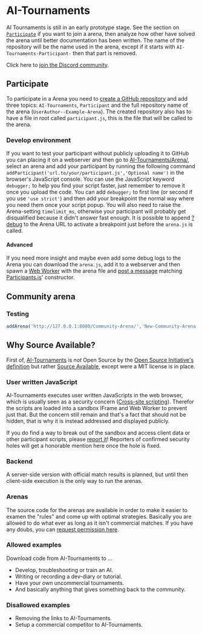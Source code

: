 # AI-Tournaments
AI Tournaments is still in an early prototype stage. See the section on [`Participate`](#Participate) if you want to join a arena, then analyze how other have solved the arena until better documentation has been written. The name of the repository will be the name used in the arena, except if it starts with `AI-Tournaments-Participant-` then that part is removed.

Click here to [join the Discord community](https://discord.gg/jhUJNsN).

## Participate
To participate in a Arena you need to [create a GitHub repository](https://github.com/AI-Tournaments/Participant-Template) and add three topics: `AI-Tournaments`, `Participant` and the full repository name of the arena (`UserAuthor--Example-Arena`). The created repository also has to have a file in root called `participant.js`, this is the file that will be called to the arena.
### Develop environment
If you want to test your participant without publicly uploading it to GitHub you can placing it on a webserver and then go to [AI-Tournaments/Arena/](https://ai-tournaments.github.io/AI-Tournaments/Arena/), select an arena and add your participant by running the following command `addParticipant('url.to/your/participant.js','Optional name')` in the browser's JavaScript console. You can use the JavaScript keyword `debugger;` to help you find your script faster, just remember to remove it once you upload the code. You can add `debugger;` to first line (or second if you use `'use strict'`) and then add your breakpoint the normal way where you need them once your script popup. You will also need to raise the Arena-setting `timelimit_ms`, otherwise your participant will probably get disqualified because it didn't answer fast enough. It is possible to append [?debug](https://ai-tournaments.github.io/AI-Tournaments/Arena/?debug) to the Arena URL to activate a breakpoint just before the `arena.js` is called.
#### Advanced
If you need more insight and maybe even add some debug logs to the Arena you can download the `arena.js`, add it to a webserver and then spawn a [Web Worker](https://developer.mozilla.org/en-US/docs/Web/API/Web_Workers_API/Using_web_workers#Spawning_a_dedicated_worker) with the arena file and [post a message](https://developer.mozilla.org/en-US/docs/Web/API/Web_Workers_API/Using_web_workers#Sending_messages_to_and_from_a_dedicated_worker) matching [Participants.js](https://github.com/AI-Tournaments/AI-Tournaments/blob/master/Arena/Participants.js)' constructor.
## Community arena
### Testing
``` JavaScript
addArena('http://127.0.0.1:8080/Community-Arena/','New-Community-Arena','http://127.0.0.1:8080/Community-Arena-Replay/'/*, 'http://127.0.0.1:8080/Community-Arena-Test-Participants/participant.js', ['http://127.0.0.1:8080/Community-Arena-Test-Participants/participant-2.js', 'Temp-Participant'], ...*/);
```

## Why Source Available?
First of, [AI-Tournaments](https://github.com/AI-Tournaments) is _not_ Open Source by the [Open Source Initiative's definition](https://opensource.org/docs/osd) but rather [Source Available](https://en.wikipedia.org/wiki/Source-available_software), except were a MIT license is in place.
### User written JavaScript
AI-Tournaments executes user written JavaScripts in the web browser, which is usually seen as a security concern ([Cross-site scripting](https://en.wikipedia.org/wiki/Cross-site_scripting)). Therefor the scripts are loaded into a sandbox IFrame and Web Worker to prevent just that. But the concern still remain and that's a fact that should not be hidden, that is why it is instead addressed and displayed publicly.

If you do find a way to break out of the sandbox and access client data or other participant scripts, please [report it](https://github.com/AI-Tournaments/AI-Tournaments/issues/new?title=%5Bsecurity-hole%5D%20_Short_description_&body=How%20to%20reproduce:%0A1.%20First...%0A2.%20Then...)! Reporters of confirmed security holes will get a honorable mention here once the hole is fixed.
### Backend
A server-side version with official match results is planned, but until then client-side execution is the only way to run the arenas.
### Arenas
The source code for the arenas are available in order to make it easier to examen the "rules" and come up with optimal strategies. Basically you are allowed to do what ever as long as it isn't commercial matches. If you have any doubs, you can [request permission here](https://github.com/AI-Tournaments/AI-Tournaments/issues/new?title=%5Bpermission-request%5D%20_Short_description_&body=Am%20I%20allowed%20to...%20?).
### Allowed examples
Download code from AI-Tournaments to ...
* Develop, troubleshooting or train an AI.
* Writing or recording a dev-diary or tutorial.
* Have your own uncommercial tournaments.
* And basically anything that gives something back to the community.
### Disallowed examples
* Removing the links to AI-Tournaments.
* Setup a commercial competitor to AI-Tournaments.
